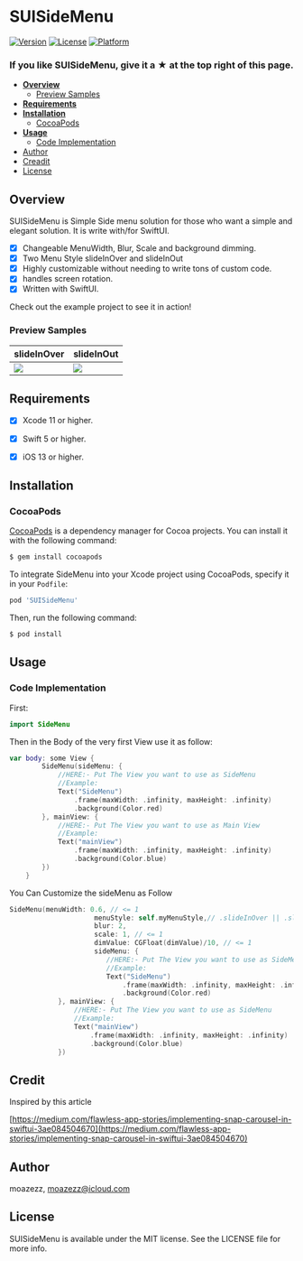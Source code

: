 # SUISideMenu
[![Version](https://img.shields.io/cocoapods/v/SideMenu.svg?style=flat-square)](http://cocoapods.org/pods/SUISideMenu) [![License](https://img.shields.io/cocoapods/l/SideMenu.svg?style=flat-square)](http://cocoapods.org/pods/SideMenu)
[![Platform](https://img.shields.io/cocoapods/p/SideMenu.svg?style=flat-square)](http://cocoapods.org/pods/SideMenu)

### If you like SUISideMenu, give it a ★ at the top right of this page.


* **[Overview](#overview)**
  * [Preview Samples](#preview-samples) 
* **[Requirements](#requirements)**
* **[Installation](#installation)**
  * [CocoaPods](#cocoapods)
* **[Usage](#usage)**
  * [Code Implementation](#code-implementation)
* [Author](#author)
* [Creadit](#author)
* [License](#license)

## Overview

SUISideMenu is Simple Side menu solution for those who want a simple and elegant solution. It is write with/for SwiftUI.
- [x] Changeable MenuWidth, Blur, Scale and background dimming.
- [x] Two Menu Style slideInOver and slideInOut
- [x] Highly customizable without needing to write tons of custom code.
- [x] handles screen rotation.
- [x] Written with SwiftUI.

Check out the example project to see it in action!
### Preview Samples
| slideInOver | slideInOut | 
| --- | --- | 
| ![](https://raw.githubusercontent.com/ezzmoaz/SUISideMenu/Assests/slideInOver.gif) | ![](https://raw.githubusercontent.com/ezzmoaz/SUISideMenu/Assests/slideInOut.gif) |

## Requirements
- [x] Xcode 11 or higher.
- [x] Swift 5 or higher.
- [x] iOS 13 or higher.



## Installation
### CocoaPods

[CocoaPods](http://cocoapods.org) is a dependency manager for Cocoa projects. You can install it with the following command:

```bash
$ gem install cocoapods
```

To integrate SideMenu into your Xcode project using CocoaPods, specify it in your `Podfile`:

```ruby
pod 'SUISideMenu'
```

Then, run the following command:

```bash
$ pod install
```



## Usage
### Code Implementation
First:
```swift
import SideMenu
```


Then in the Body of the very first View use it as follow:
```swift
var body: some View {
        SideMenu(sideMenu: {
            //HERE:- Put The View you want to use as SideMenu
            //Example:
            Text("SideMenu")
                .frame(maxWidth: .infinity, maxHeight: .infinity)
                .background(Color.red)
        }, mainView: {
            //HERE:- Put The View you want to use as Main View
            //Example:
            Text("mainView")
                .frame(maxWidth: .infinity, maxHeight: .infinity)
                .background(Color.blue)
        })
    }
```

You Can Customize the sideMenu as Follow
```swift
SideMenu(menuWidth: 0.6, // <= 1
                     menuStyle: self.myMenuStyle,// .slideInOver || .slideInOut
                     blur: 2,
                     scale: 1, // <= 1
                     dimValue: CGFloat(dimValue)/10, // <= 1
                     sideMenu: {
                        //HERE:- Put The View you want to use as SideMenu
                        //Example:
                        Text("SideMenu")
                            .frame(maxWidth: .infinity, maxHeight: .infinity)
                            .background(Color.red)
            }, mainView: {
                //HERE:- Put The View you want to use as SideMenu
                //Example:
                Text("mainView")
                    .frame(maxWidth: .infinity, maxHeight: .infinity)
                    .background(Color.blue)
            })
```

## Credit
Inspired by this article

[https://medium.com/flawless-app-stories/implementing-snap-carousel-in-swiftui-3ae084504670](https://medium.com/flawless-app-stories/implementing-snap-carousel-in-swiftui-3ae084504670)

## Author

moazezz, moazezz@icloud.com

## License

SUISideMenu is available under the MIT license. See the LICENSE file for more info.
